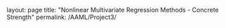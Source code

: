 layout: page
title: "Nonlinear Multivariate Regression Methods - Concrete Strength"
permalink: /AAML/Project3/